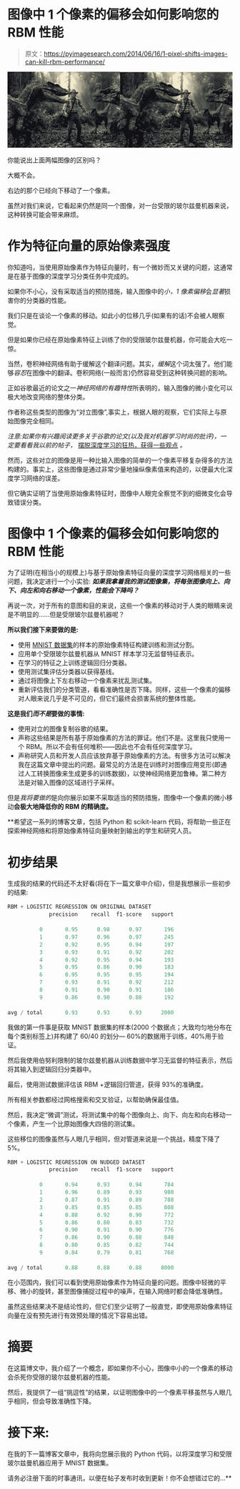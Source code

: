 # 图像中 1 个像素的偏移会如何影响您的 RBM 性能

> 原文：<https://pyimagesearch.com/2014/06/16/1-pixel-shifts-images-can-kill-rbm-performance/>

[![Can you tell the difference between these two images?](img/518093de8d04226076e9c6fd0458b1c6.png)](https://pyimagesearch.com/wp-content/uploads/2014/06/raptor_translate.jpg)

你能说出上面两幅图像的区别吗？

大概不会。

右边的那个已经向下移动了一个像素。

虽然对我们来说，它看起来仍然是同一个图像，对一台受限的玻尔兹曼机器来说，这种转换可能会带来麻烦。

# 作为特征向量的原始像素强度

你知道吗，当使用原始像素作为特征向量时，有一个微妙而又关键的问题，这通常是在基于图像的深度学习分类任务中完成的。

如果你不小心，没有采取适当的预防措施，输入图像中的*小，1 像素偏移*会*显著*损害你的分类器的性能。

我们只是在谈论一个像素的移动。如此小的位移几乎(如果有的话)不会被人眼察觉。

但是如果你已经在原始像素特征上训练了你的受限玻尔兹曼机器，你可能会大吃一惊。

当然，卷积神经网络有助于缓解这个翻译问题。其实，*缓解*这个词太强了。他们能够*容忍*在图像中的翻译。卷积网络(一般而言)仍然容易受到这种转换问题的影响。

正如谷歌最近的论文之一*神经网络的有趣特性*所表明的，输入图像的微小变化可以极大地改变网络的整体分类。

作者称这些类型的图像为“对立图像”,事实上，根据人眼的观察，它们实际上与原始图像完全相同。

*注意:如果你有兴趣阅读更多关于谷歌的论文(以及我对机器学习时尚的批评)，一定要看看我以前的帖子，* [摆脱深度学习的狂热，获得一些观点](https://pyimagesearch.com/2014/06/09/get-deep-learning-bandwagon-get-perspective/) *。*

然而，这些对立的图像是用一种比输入图像的简单的一个像素平移复杂得多的方法构建的。事实上，这些图像是通过非常少量地操纵像素值来构造的，以便最大化深度学习网络的误差。

但它确实证明了当使用原始像素特征时，图像中人眼完全察觉不到的细微变化会导致错误分类。

# 图像中 1 个像素的偏移会如何影响您的 RBM 性能

为了证明(在相当小的规模上)与基于原始像素特征向量的深度学习网络相关的一些问题，我决定进行一个小实验: ***如果我拿着我的测试图像集，将每张图像向上、向下、向左和向右移动一个像素，性能会下降吗？***

再说一次，对于所有的意图和目的来说，这些一个像素的移动对于人类的眼睛来说是不明显的……但是受限玻尔兹曼机器呢？

**所以我们接下来要做的是:**

*   使用 [MNIST 数据集](http://yann.lecun.com/exdb/mnist/)的样本的原始像素特征构建训练和测试分割。
*   应用单个受限玻尔兹曼机器从 MNIST 样本学习无监督特征表示。
*   在学习的特征之上训练逻辑回归分类器。
*   使用测试集评估分类器以获得基线。
*   通过将图像上下左右移动一个像素来扰乱测试集。
*   重新评估我们的分类管道，看看准确性是否下降。同样，这些一个像素的偏移对人眼来说几乎是不可见的，但它们最终会损害系统的整体性能。

**这是我们*而不是*要做的事情:**

*   使用对立的图像复制谷歌的结果。
*   声称这些结果是所有基于原始像素的方法的罪证。他们不是。这里我只使用一个 RBM。所以不会有任何堆积——因此也不会有任何深度学习。
*   声称研究人员和开发人员应该放弃基于原始像素的方法。有很多方法可以解决我在这篇文章中提出的问题。最常见的方法是在训练时对图像应用变形(即通过人工转换图像来生成更多的训练数据)，以使神经网络更加鲁棒。第二种方法是对输入图像的区域进行子采样。

但是*我将要做的*是向你展示如果不采取适当的预防措施，图像中一个像素的微小移动**会极大地降低你的 RBM 的精确度。**

 **希望这一系列的博客文章，包括 Python 和 scikit-learn 代码，将帮助一些正在探索神经网络和将原始像素特征向量映射到输出的学生和研究人员。

# 初步结果

生成我的结果的代码还不太好看(将在下一篇文章中介绍)，但是我想展示一些初步的结果:

```py
RBM + LOGISTIC REGRESSION ON ORIGINAL DATASET
             precision    recall  f1-score   support

          0       0.95      0.98      0.97       196
          1       0.97      0.96      0.97       245
          2       0.92      0.95      0.94       197
          3       0.93      0.91      0.92       202
          4       0.92      0.95      0.94       193
          5       0.95      0.86      0.90       183
          6       0.95      0.95      0.95       194
          7       0.93      0.91      0.92       212
          8       0.91      0.90      0.91       186
          9       0.86      0.90      0.88       192

avg / total       0.93      0.93      0.93      2000

```

我做的第一件事是获取 MNIST 数据集的样本(2000 个数据点；大致均匀地分布在每个类别标签上)并构建了 60/40 的划分— 60%的数据用于训练，40%用于验证。

然后我使用伯努利限制的玻尔兹曼机器从训练数据中学习无监督的特征表示，然后将其输入到逻辑回归分类器中。

最后，使用测试数据评估该 RBM +逻辑回归管道，获得 93%的准确度。

所有相关参数都经过网格搜索和交叉验证，以帮助确保最佳值。

然后，我决定“微调”测试，将测试集中的每个图像向上、向下、向左和向右移动一个像素，产生一个比原始图像大四倍的测试集。

这些移位的图像虽然与人眼几乎相同，但对管道来说是一个挑战，精度下降了 5%。

```py
RBM + LOGISTIC REGRESSION ON NUDGED DATASET
             precision    recall  f1-score   support

          0       0.94      0.93      0.94       784
          1       0.96      0.89      0.93       980
          2       0.87      0.91      0.89       788
          3       0.85      0.85      0.85       808
          4       0.88      0.92      0.90       772
          5       0.86      0.80      0.83       732
          6       0.90      0.91      0.90       776
          7       0.86      0.90      0.88       848
          8       0.80      0.85      0.82       744
          9       0.84      0.79      0.81       768

avg / total       0.88      0.88      0.88      8000

```

在小范围内，我们可以看到使用原始像素作为特征向量的问题。图像中轻微的平移、微小的旋转，甚至图像捕捉过程中的噪声，在输入网络时都会降低准确性。

虽然这些结果决不是结论性的，但它们至少证明了一般直觉，即使用原始像素特征向量在没有预先进行有效预处理的情况下容易出错。

# 摘要

在这篇博文中，我介绍了一个概念，即如果你不小心，图像中小的一个像素的移动会杀死你受限的玻尔兹曼机器的性能。

然后，我提供了一组“挑逗性”的结果，以证明图像中的一个像素平移虽然与人眼几乎相同，但会导致准确性下降。

# 接下来:

在我的下一篇博客文章中，我将向您展示我的 Python 代码，以将深度学习和受限玻尔兹曼机器应用于 MNIST 数据集。

请务必注册下面的时事通讯，以便在帖子发布时收到更新！你不会想错过它的…**